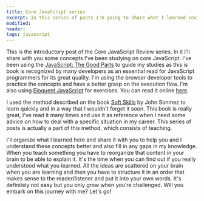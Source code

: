 ```yaml
---
title: Core JavaScript series
excerpt: In this series of posts I'm going to share what I learned reviewing core JavaScript concepts and experimenting, mostly using the book JavaScript - The Good Parts.
modified:
header:
tags: javascript
---
```



This is the introductory post of the Core JavaScript Review series. In it I'll share with you some concepts I've been studying on core JavaScript. I've been using the [JavaScript: The Good Parts](#) to guide my studies as this is book is recognized by many developers as an essential read for JavaScript programmers for its great quality. 
I'm using the browser developer tools to practice the concepts and have a better grasp on the execution flow. I'm also using [Eloquent JavaScript](#) for exercises. You can read it online [here](http://eloquentjavascript.net/).

I used the method described on the book [Soft Skills](#) by John Sonmez to learn quickly and in a way that I wouldn't forget it soon. This book is really great, I've read it many times and use it as reference when I need some advice on how to deal with a specific situation in my career.
This series of posts is actually a part of this method, which consists of teaching. 

I'll organize what I learned here and share it with you to help you and I understand these concepts better and also fill in any gaps in my knowledge. 
When you teach something you have to reorganize that content in your brain to be able to explain it. It's the time when you can find out if you really understood what you learned.
All the ideas are scattered on your brain when you are learning and then you have to structure it in an order that makes sense to the reader/listener and put it into your own words. It's definitely not easy but you only grow when you're challenged.
Will you embark on this journey with me? Let's go!
